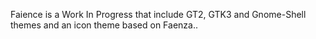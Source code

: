 Faience is a Work In Progress that include GT2, GTK3 and Gnome-Shell themes and an icon theme based on Faenza..